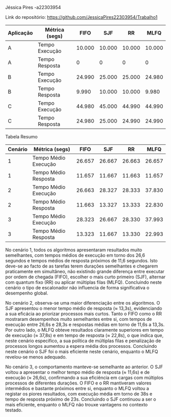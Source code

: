 Jéssica Pires -a22303954

Link do repositório: https://github.com/JessicaPires22303954/Trabalho1

| Aplicação | Métrica (segs) | FIFO   | SJF    | RR     | MLFQ   |
|-----------|----------------|--------|--------|--------|--------|
| A         | Tempo Execução | 10.000 | 10.000 | 10.000 | 10.000 |
| A         | Tempo Resposta | 0      | 0      | 0      | 0      |
| B         | Tempo Execução | 24.990 | 25.000 | 25.000 | 24.980 |
| B         | Tempo Resposta | 9.990  | 10.000 | 10.000 | 9.980  |
| C         | Tempo Execução | 44.980 | 45.000 | 44.990 | 44.990 |
| C         | Tempo Resposta | 24.980 | 25.000 | 24.990 | 24.990 |


Tabela Resumo

| Cenário | Métrica (segs)       | FIFO   | SJF    | RR     | MLFQ   |
|---------|----------------------|--------|--------|--------|--------|
| 1       | Tempo Médio Execução | 26.657 | 26.667 | 26.663 | 26.657 |
| 1       | Tempo Médio Resposta | 11.657 | 11.667 | 11.663 | 11.657 |
| 2       | Tempo Médio Execução | 26.663 | 28.327 | 28.333 | 37.830 |
| 2       | Tempo Médio Resposta | 11.663 | 13.327 | 13.333 | 22.830 |
| 3       | Tempo Médio Execução | 28.323 | 26.667 | 28.330 | 37.993 |
| 3       | Tempo Médio Resposta | 13.323 | 11.667 | 13.330 | 22.993 |

No cenário 1, todos os algoritmos apresentaram resultados muito semelhantes, com tempos médios de execução em torno dos 26,6 segundos e tempos médios de resposta próximos de 11,6 segundos.
Isto deve-se ao facto de as tarefas terem durações semelhantes e chegarem praticamente em simultâneo, não existindo grande diferença entre executar por ordem de chegada (FIFO), escolher o mais curto primeiro (SJF), alternar com quantum fixo (RR) ou aplicar múltiplas filas (MLFQ).
Concluindo neste cenário o tipo de escalonador não influencia de forma significativa o desempenho global.

No cenário 2, observa-se uma maior diferenciação entre os algoritmos. O SJF apresentou o menor tempo médio de resposta (≈ 13,3s), evidenciando a sua eficácia ao priorizar processos mais curtos. Tanto o FIFO como o RR mostraram desempenhos muito semelhantes entre si, com tempos de execução entre 26,6s e 28,3s e respostas médias em torno de 11,6s a 13,3s.
Por outro lado, o MLFQ obteve resultados claramente superiores em tempo de execução (≈ 37,8s) e em tempo de resposta (≈ 22,8s), o que indica que, neste cenário específico, a sua política de múltiplas filas e penalização de processos longos aumentou a espera média dos processos.
Concluindo neste cenário o SJF foi o mais eficiente neste cenário, enquanto o MLFQ revelou-se menos adequado.

No cenário 3, o comportamento manteve-se semelhante ao anterior. O SJF voltou a apresentar o melhor tempo médio de resposta (≈ 11,6s) e de execução (≈ 26,6s), confirmando a sua eficiência em cargas com múltiplos processos de diferentes durações. O FIFO e o RR mantiveram valores intermédios e bastante próximos entre si, enquanto o MLFQ voltou a registar os piores resultados, com execução média em torno de 38s e tempo de resposta próximo de 23s.
Concluindo o SJF continuou a ser o mais eficiente, enquanto o MLFQ não trouxe vantagens no contexto testado.